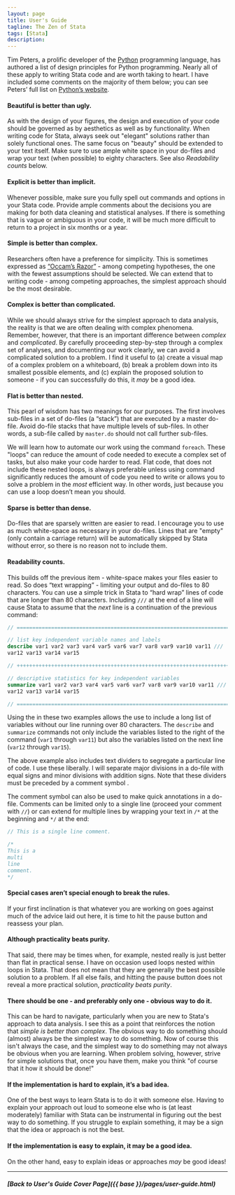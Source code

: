 ```yaml
---
layout: page
title: User's Guide
tagline: The Zen of Stata
tags: [Stata]
description:
---
```


Tim Peters, a prolific developer of the [Python](https://en.wikipedia.org/wiki/Python_(programming_language)) programming language, has authored a list of design principles for Python programming. Nearly all of these apply to writing Stata code and are worth taking to heart. I have included some comments on the majority of them below; you can see Peters’ full list on [Python’s website](https://www.python.org/doc/humor/#the-zen-of-python).

#### Beautiful is better than ugly.
As with the design of your figures, the design and execution of your code should be governed as by aesthetics as well as by functionality. When writing code for Stata, always seek out "elegant" solutions rather than solely functional ones. The same focus on "beauty" should be extended to your text itself. Make sure to use ample white space in your do-files and wrap your text (when possible) to eighty characters. See also *Readability counts* below.

#### Explicit is better than implicit.
Whenever possible, make sure you fully spell out commands and options in your Stata code. Provide ample comments about the decisions you are making for both data cleaning and statistical analyses. If there is something that is vague or ambiguous in your code, it will be much more difficult to return to a project in six months or a year.

#### Simple is better than complex.
Researchers often have a preference for simplicity. This is sometimes expressed as [“Occam’s Razor”](https://en.wikipedia.org/wiki/Occam%27s_razor) - among competing hypotheses, the one with the fewest assumptions should be selected. We can extend that to writing code - among competing approaches, the simplest approach should be the most desirable.

#### Complex is better than complicated.
While we should always strive for the simplest approach to data analysis, the reality is that we are often dealing with complex phenomena. Remember, however, that there is an important difference between *complex* and *complicated*. By carefully proceeding step-by-step through a complex set of analyses, and documenting our work clearly, we can avoid a complicated solution to a problem. I find it useful to (a) create a visual map of a complex problem on a whiteboard, (b) break a problem down into its smallest possible elements, and (c) explain the proposed solution to someone - if you can successfully do this, it *may* be a good idea.

#### Flat is better than nested.
This pearl of wisdom has two meanings for our purposes. The first involves sub-files in a set of do-files (a “stack”) that are executed by a master do-file. Avoid do-file stacks that have multiple levels of sub-files. In other words, a sub-file called by `master.do` should not call further sub-files.

We will learn how to automate our work using the command `foreach`. These "loops" can reduce the amount of code needed to execute a complex set of tasks, but also make your code harder to read. Flat code, that does not include these nested loops, is always preferable unless using command significantly reduces the amount of code you need to write or allows you to solve a problem in the *most* efficient way. In other words, just because you can use a loop doesn’t mean you should.

#### Sparse is better than dense.
Do-files that are sparsely written are easier to read. I encourage you to use as much white-space as necessary in your do-files. Lines that are "empty" (only contain a carriage return) will be automatically skipped by Stata without error, so there is no reason not to include them.

#### Readability counts.
This builds off the previous item - white-space makes your files easier to read. So does “text wrapping” - limiting your output and do-files to 80 characters. You can use a simple trick in Stata to “hard wrap” lines of code that are longer than 80 characters. Including `///` at the end of a line will cause Stata to assume that the *next* line is a continuation of the previous command:

```Stata
// ==========================================================================

// list key independent variable names and labels
describe var1 var2 var3 var4 var5 var6 var7 var8 var9 var10 var11 ///
var12 var13 var14 var15

// ++++++++++++++++++++++++++++++++++++++++++++++++++++++++++++++++++++++++++

// descriptive statistics for key independent variables
summarize var1 var2 var3 var4 var5 var6 var7 var8 var9 var10 var11 ///
var12 var13 var14 var15

// ==========================================================================
```

Using the in these two examples allows the use to include a long list of
variables without our line running over 80 characters. The `describe` and `summarize` commands not only include the variables listed to the right of the command (`var1` through `var11`) but also the variables listed on the next line (`var12` through `var15`).

The above example also includes text dividers to segregate a particular line of code. I use these liberally. I will separate major divisions in a do-file with equal signs and minor divisions with addition signs. Note that these dividers must be preceded by a comment symbol .

The comment symbol can also be used to make quick annotations in a do-file. Comments can be limited only to a single line (proceed your comment with `//`) or can extend for multiple lines by wrapping your text in `/*` at the beginning and `*/` at the end:

```stata
// This is a single line comment.

/*
This is a
multi
line
comment.
*/
```

#### Special cases aren’t special enough to break the rules.
If your first inclination is that whatever you are working on goes against much of the advice laid out here, it is time to hit the pause button and reassess your plan.

#### Although practicality beats purity.
That said, there may be times when, for example, nested really is just better than flat in practical sense. I have on occasion used loops nested within loops in Stata. That does not mean that they are generally the best possible solution to a problem. If all else fails, and hitting the pause button does not reveal a more practical solution, *practicality beats purity*.

#### There should be one - and preferably only one - obvious way to do it.
This can be hard to navigate, particularly when you are new to Stata's approach to data analysis. I see this as a point that reinforces the notion that *simple is better than complex*. The obvious way to do something should (almost) always be the simplest way to do something. Now of course this isn't always the case, and the simplest way to do something may not always be obvious when you are learning. When problem solving, however, strive for simple solutions that, once you have them, make you think "of course that it how it should be done!"

#### If the implementation is hard to explain, it’s a bad idea.
One of the best ways to learn Stata is to do it with someone else. Having to explain your approach out loud to someone else who is (at least moderately) familiar with Stata can be instrumental in figuring out the best way to do something. If you struggle to explain something, it may be a sign that the idea or approach is not the best.

#### If the implementation is easy to explain, it may be a good idea.
On the other hand, easy to explain ideas or approaches *may* be good ideas!

----

##### [Back to User's Guide Cover Page]({{ base }}/pages/user-guide.html)
